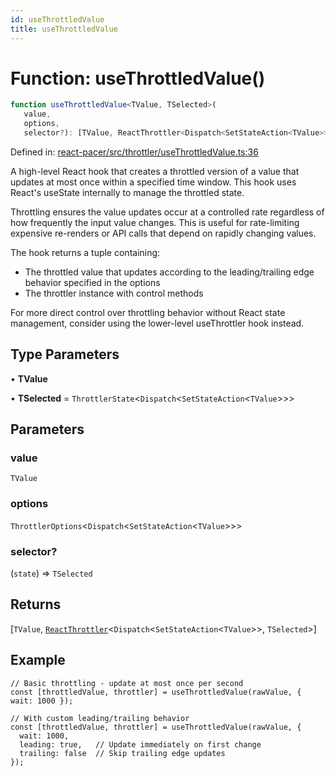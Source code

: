 ```yaml
---
id: useThrottledValue
title: useThrottledValue
---
```


<!-- DO NOT EDIT: this page is autogenerated from the type comments -->

# Function: useThrottledValue()

```ts
function useThrottledValue<TValue, TSelected>(
   value, 
   options, 
   selector?): [TValue, ReactThrottler<Dispatch<SetStateAction<TValue>>, TSelected>]
```

Defined in: [react-pacer/src/throttler/useThrottledValue.ts:36](https://github.com/TanStack/pacer/blob/main/packages/react-pacer/src/throttler/useThrottledValue.ts#L36)

A high-level React hook that creates a throttled version of a value that updates at most once within a specified time window.
This hook uses React's useState internally to manage the throttled state.

Throttling ensures the value updates occur at a controlled rate regardless of how frequently the input value changes.
This is useful for rate-limiting expensive re-renders or API calls that depend on rapidly changing values.

The hook returns a tuple containing:
- The throttled value that updates according to the leading/trailing edge behavior specified in the options
- The throttler instance with control methods

For more direct control over throttling behavior without React state management,
consider using the lower-level useThrottler hook instead.

## Type Parameters

• **TValue**

• **TSelected** = `ThrottlerState`\<`Dispatch`\<`SetStateAction`\<`TValue`\>\>\>

## Parameters

### value

`TValue`

### options

`ThrottlerOptions`\<`Dispatch`\<`SetStateAction`\<`TValue`\>\>\>

### selector?

(`state`) => `TSelected`

## Returns

\[`TValue`, [`ReactThrottler`](../../interfaces/reactthrottler.md)\<`Dispatch`\<`SetStateAction`\<`TValue`\>\>, `TSelected`\>\]

## Example

```tsx
// Basic throttling - update at most once per second
const [throttledValue, throttler] = useThrottledValue(rawValue, { wait: 1000 });

// With custom leading/trailing behavior
const [throttledValue, throttler] = useThrottledValue(rawValue, {
  wait: 1000,
  leading: true,   // Update immediately on first change
  trailing: false  // Skip trailing edge updates
});
```
